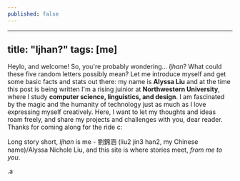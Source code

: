 ```yaml
---
published: false
---
```

---
title: "ljhan?"
tags: [me]
---

Heylo, and welcome!  So, you're probably wondering... _ljhan_?  What could these five random letters possibly mean?  Let me introduce myself and get some basic facts and stats out there: my name is **Alyssa Liu** and at the time this post is being written I'm a rising juinior at **Northwestern University**, where I study **computer science, linguistics, and design**.  I am fascinated by the magic and the humanity of technology just as much as I love expressing myself creatively.  Here, I want to let my thoughts and ideas roam freely, and share my projects and challenges with you, dear reader.  Thanks for coming along for the ride c:

Long story short, _ljhan_ is me - 劉錦涵 (liu2 jin3 han2, my Chinese name)/Alyssa Nichole Liu, and this site is where stories meet, _from me to you_.

.a